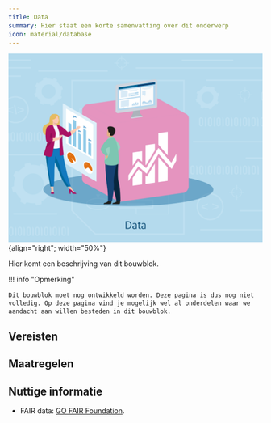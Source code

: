 ```yaml
---
title: Data
summary: Hier staat een korte samenvatting over dit onderwerp
icon: material/database
---
```


![data](../../afbeeldingen/bouwblokken/data.jpg "visuele weergave data"){align="right"; width="50%"}

Hier komt een beschrijving van dit bouwblok. 

!!! info "Opmerking"

    Dit bouwblok moet nog ontwikkeld worden. Deze pagina is dus nog niet volledig. Op deze pagina vind je mogelijk wel al onderdelen waar we aandacht aan willen besteden in dit bouwblok. 

## Vereisten

<!-- list_vereisten bouwblok/data -->

## Maatregelen

<!-- list_maatregelen bouwblok/data -->

## Nuttige informatie
- FAIR data: [GO FAIR Foundation](https://www.gofair.foundation/).